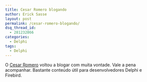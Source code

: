 ```yaml
---
title: Cesar Romero blogando
author: Erick Sasse
layout: post
permalink: /cesar-romero-blogando/
dsq_thread_id:
  - 281232866
categories:
  - Delphi
tags:
  - Delphi
---
```

O [Cesar Romero][1] voltou a blogar com muita vontade. Vale a pena acompanhar. Bastante conteúdo útil para desenvolvedores Delphi e Firebird.

 [1]: http://blogs.liws.com.br/cesar/